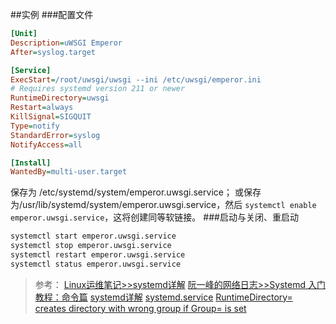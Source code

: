 ##实例
###配置文件
```ini
[Unit]
Description=uWSGI Emperor
After=syslog.target

[Service]
ExecStart=/root/uwsgi/uwsgi --ini /etc/uwsgi/emperor.ini
# Requires systemd version 211 or newer
RuntimeDirectory=uwsgi
Restart=always
KillSignal=SIGQUIT
Type=notify
StandardError=syslog
NotifyAccess=all

[Install]
WantedBy=multi-user.target
```
保存为 /etc/systemd/system/emperor.uwsgi.service； 或保存为/usr/lib/systemd/system/emperor.uwsgi.service，然后 `systemctl enable emperor.uwsgi.service`，这将创建同等软链接。
###启动与关闭、重启动
```bash
systemctl start emperor.uwsgi.service
systemctl stop emperor.uwsgi.service
systemctl restart emperor.uwsgi.service
systemctl status emperor.uwsgi.service
```
>参考：
[Linux运维笔记>>systemd详解](https://blog.linuxeye.com/400.html)
[阮一峰的网络日志>>Systemd 入门教程：命令篇](http://www.ruanyifeng.com/blog/2016/03/systemd-tutorial-commands.html)
[systemd详解](https://blog.linuxeye.com/400.html)
[systemd.service](https://www.freedesktop.org/software/systemd/man/systemd.service.html#)
[RuntimeDirectory= creates directory with wrong group if Group= is set](https://github.com/systemd/systemd/issues/1231)
